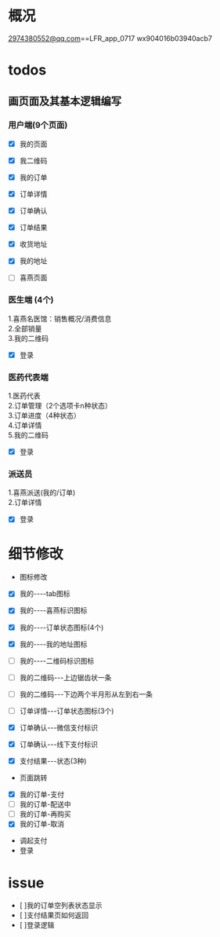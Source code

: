 # 概况
2974380552@qq.com==LFR_app_0717
wx904016b03940acb7

# todos
## 画页面及其基本逻辑编写
### 用户端(9个页面)
- [x] 我的页面
- [x] 我二维码       
- [x] 我的订单     
- [x] 订单详情    
- [x] 订单确认        
- [x] 订单结果        
- [x] 收货地址  
- [x] 我的地址       
- [ ] 喜燕页面    


### 医生端 (4个)

1.喜燕名医馆：销售概况/消费信息   
2.全部销量   
3.我的二维码   
- [x] 登录  

### 医药代表端
1.医药代表   
2.订单管理（2个选项卡n种状态）   
3.订单进度（4种状态）  
4.订单详情  
5.我的二维码 
- [x] 登录   

### 派送员
1.喜燕派送(我的/订单)  
2.订单详情  
- [x] 登录 

# 细节修改
- 图标修改
- [x] 我的----tab图标
- [x] 我的----喜燕标识图标
- [x] 我的----订单状态图标(4个)
- [x] 我的----我的地址图标
- [ ] 我的----二维码标识图标
- [ ] 我的二维码---上边锯齿状一条
- [ ] 我的二维码---下边两个半月形从左到右一条
- [ ] 订单详情---订单状态图标(3个)

- [x] 订单确认---微信支付标识
- [x] 订单确认---线下支付标识
- [x] 支付结果---状态(3种)

- 页面跳转
- [x] 我的订单-支付
- [ ] 我的订单-配送中
- [ ] 我的订单-再购买
- [x] 我的订单-取消

- 调起支付
- 登录

# issue
- [ ]我的订单空列表状态显示
- [ ]支付结果页如何返回
- [ ]登录逻辑






